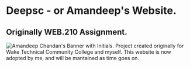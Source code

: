 # Deepsc - or Amandeep's Website.
## Originally WEB.210 Assignment.
![Amandeep Chandan's Banner with Initials.](https://user-images.githubusercontent.com/56939382/143961272-976c0660-d312-42fa-b301-3932dcfb7cb8.png)
Project created originally for Wake Technical Community College and myself. This website is now adopted by me, and will be mantained as time goes on. 

